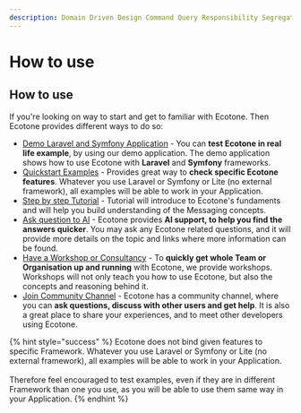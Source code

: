 ```yaml
---
description: Domain Driven Design Command Query Responsibility Segregation PHP
---
```


# How to use

## How to use

If you're looking on way to start and get to familiar with Ecotone. Then Ecotone provides different ways to do so:

* [Demo Laravel and Symfony Application](https://github.com/ecotoneframework/php-ddd-cqrs-event-sourcing-symfony-laravel-ecotone) - You can **test Ecotone in real life example**, by using our demo application.  The demo application shows how to use Ecotone with **Laravel** and **Symfony** frameworks.
* [Quickstart Examples](https://github.com/ecotoneframework/quickstart-examples) - Provides great way to **check specific Ecotone features**. Whatever you use Laravel or Symfony or Lite (no external framework), all examples will be able to work in your Application.
* [Step by step Tutorial](../tutorial-php-ddd-cqrs-event-sourcing/) - Tutorial will introduce to Ecotone's fundaments and will help you build understanding of the Messaging concepts.
* [Ask question to AI](https://docs.ecotone.tech/?q=) - Ecotone provides **AI support, to help you find the answers quicker**.  You may ask any Ecotone related questions, and it will provide more details on the topic and links where more information can be found.
* [Have a Workshop or Consultancy](../other/contact-workshops-and-support.md) - To **quickly get whole Team or Organisation up and running** with Ecotone, we provide workshops. Workshops will not only teach you how to use Ecotone, but also the concepts and reasoning behind it.
* [Join Community Channel](https://discord.gg/CctGMcrYnV) - Ecotone has a community channel, where you can **ask questions, discuss with other users and get help**.  It is also a great place to share your experiences, and to meet other developers using Ecotone.

{% hint style="success" %}
Ecotone does not bind given features to specific Framework. Whatever you use Laravel or Symfony or Lite (no external framework), all examples will be able to work in your Application. \
\
Therefore feel encouraged to test examples, even if they are in different Framework than one you use, as you will be able to use them same way in your Application.
{% endhint %}
